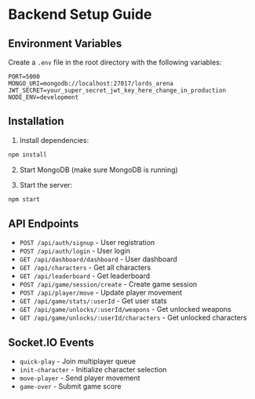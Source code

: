# Backend Setup Guide

## Environment Variables

Create a `.env` file in the root directory with the following variables:

```env
PORT=5000
MONGO_URI=mongodb://localhost:27017/lords_arena
JWT_SECRET=your_super_secret_jwt_key_here_change_in_production
NODE_ENV=development
```

## Installation

1. Install dependencies:
```bash
npm install
```

2. Start MongoDB (make sure MongoDB is running)

3. Start the server:
```bash
npm start
```

## API Endpoints

- `POST /api/auth/signup` - User registration
- `POST /api/auth/login` - User login
- `GET /api/dashboard/dashboard` - User dashboard
- `GET /api/characters` - Get all characters
- `GET /api/leaderboard` - Get leaderboard
- `POST /api/game/session/create` - Create game session
- `POST /api/player/move` - Update player movement
- `GET /api/game/stats/:userId` - Get user stats
- `GET /api/game/unlocks/:userId/weapons` - Get unlocked weapons
- `GET /api/game/unlocks/:userId/characters` - Get unlocked characters

## Socket.IO Events

- `quick-play` - Join multiplayer queue
- `init-character` - Initialize character selection
- `move-player` - Send player movement
- `game-over` - Submit game score 